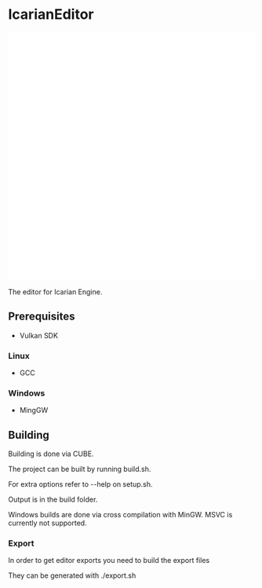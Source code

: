 # IcarianEditor

![image](resources/Icarian_Logo_White.svg)

The editor for Icarian Engine.

## Prerequisites
* Vulkan SDK
### Linux
* GCC
### Windows
* MingGW

## Building

Building is done via CUBE.

The project can be built by running build.sh.

For extra options refer to --help on setup.sh.

Output is in the build folder.

Windows builds are done via cross compilation with MinGW.
MSVC is currently not supported.

### Export
In order to get editor exports you need to build the export files

They can be generated with ./export.sh